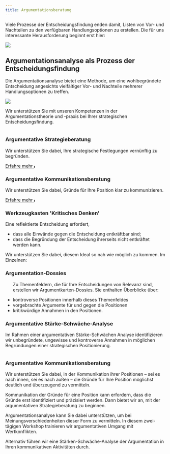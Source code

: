 ```yaml
---
title: Argumentationsberatung
---
```

<!-- Markdown-Graphikeinbindung funktioniert nicht
![Herausforderung-Entscheidungsfindung](/home/eugen/ArgumentationsAgentur/aa-website-test/src/static/img/entschfind-herausforder.svg)

![Herausforderung-Entscheidungsfindung](/img/entschfind-herausforder.svg)
-->

<!-- callouts funktionieren nicht>
::: {.callout-note}
## Herausforderung der Entscheidungsfindung
:::
-->

<section class="py-12 sm:py-12 lg:py-16">
    <div class="px-4 mx-auto max-w-7xl sm:px-6 lg:px-8">
        <div class="max-w-xl mx-auto  xl:max-w-2xl">
            <p class="mb-4 sm:text-1.5xl">Viele Prozesse der Entscheidungsfindung enden damit, Listen von Vor- und Nachteilen zu den verfügbaren Handlungsoptionen zu erstellen. Die für uns interessante Herausforderung beginnt erst hier:</p>
			<div class="w-full">
    			<img src="{{ '/img/entschfind-herausforder.svg' | url }}" class="h-auto w-full max-w-[600px]">
			</div>
			<h1 class="font-bold tracking-wide text-3xl text-center mt-12 mb-4">Argumentationsanalyse als Prozess der Entscheidungsfindung</h1>
            <p class="mb-4 sm:text-1.5xl">Die Argumentationsanalyse bietet eine Methode, um eine wohlbegründete Entscheidung angesichts vielfältiger Vor- und Nachteile mehrerer Handlungsoptionen zu treffen.</p>
			<div class="w-full">
    			<img src="{{ '/img/arg-analysis-structure-prozess-kl.svg' | url }}" class="h-auto w-full max-w-[600px]">
			</div>
			<p class="mt-4 sm:text-1.5xl">Wir unterstützen Sie mit unseren Kompetenzen in der Argumentationstheorie und -praxis bei Ihrer strategischen Entscheidungsfindung.</p>
        </div>
		<!-- Anfang: Überblickskacheln -->
				<div class="grid max-w-4xl lg:max-w-6xl grid-cols-1 mx-auto mt-8 text-center gap-y-4 sm:gap-x-8 sm:grid-cols-1 lg:grid-cols-2 sm:mt-12 lg:mt-20 sm:text-left">
					<!-- Kachel: 'Argumentative Strategieberatung' -->
					<div class="relative">
						<div class="relative overflow-hidden bg-white hover:bg-main_gray shadow-md rounded-xl h-full">
							<div class="p-9">
							  <img src="{{ '/img/logo_kritisches_denken.svg' | url }}" alt="" class="mt-6 h-12 w-12">
							  <h3 class="mt-6 sm:mt-10  text-2xl font-bold text-gray-900 ">Argumentative Strategieberatung</h3>
							  <p class="mt-6 text-base text-gray-600 sm:text-1.5xl">Wir unterstützen Sie dabei, Ihre strategische Festlegungen vernünftig zu begründen.</p>
							  <a class="group inline-flex items-center rounded-full text-sm font-semibold whitespace-nowrap focus:outline-none focus:ring-2 bg-slate-100 text-gray-600 hover:bg-slate-200 hover:text-slate-900 focus:ring-slate-500 mt-1" href="#kritisches_denken">Erfahre mehr 
							  <svg class="overflow-visible ml-3 text-slate-300 group-hover:text-slate-400"
							  width="3" height="6" viewBox="0 0 3 6" fill="none" stroke="currentColor" stroke-width="2"
							  stroke-linecap="round" stroke-linejoin="round">
							  <path d="M0 0L3 3L0 6"></path>
							  </svg>
							  </a>
							</div>
						</div>
					</div>
					<!-- Kachel:  Argumentative Kommunikationsberatung -->
					<div class="overflow-hidden bg-white  hover:bg-main_gray shadow-md rounded-xl">
						<div class="p-9">
							<img src="{{ '/img/logo_wertkonflikte.svg' | url }}" alt="" class="mt-6 h-12 w-12">
							<h3 class="mt-6 text-2xl font-bold text-gray-900 sm:mt-10">Argumentative Kommunikationsberatung</h3>
							<p class="mt-6 text-base text-gray-600 sm:text-1.5xl">Wir unterstützen Sie dabei, Gründe für Ihre Position klar zu kommunizieren.</p>
							<a class="group inline-flex items-center rounded-full text-sm font-semibold whitespace-nowrap focus:outline-none focus:ring-2 bg-slate-100 text-gray-600 hover:bg-slate-200 hover:text-slate-900 focus:ring-slate-500 mt-1" href="#wertkonflikte">Erfahre mehr 
							  <svg class="overflow-visible ml-3 text-slate-300 group-hover:text-slate-400"
							  width="3" height="6" viewBox="0 0 3 6" fill="none" stroke="currentColor" stroke-width="2"
							  stroke-linecap="round" stroke-linejoin="round">
							  <path d="M0 0L3 3L0 6"></path>
							  </svg>
							  </a>
						</div>
					</div>					
				</div>
				<!-- Detailkacheln -->
				<div class="grid max-w-4xl lg:max-w-6xl grid-cols-1 mx-auto mt-8 text-center gap-y-4 sm:gap-x-8 sm:grid-cols-1 lg:grid-cols-1 sm:mt-12 lg:mt-20 sm:text-left">
					<!-- Kachel:Argumentative Strategieberatung' -->
					<div class="relative">
						<div id="kritisches_denken" class="relative overflow-hidden bg-white shadow-md rounded-xl h-full">
							<div class="p-9">
							  <div class="flex items-center mb-3">
								<div
									class="mr-3 inline-flex items-center justify-center flex-shrink-0">
									<img src="{{ '/img/logo_kritisches_denken.svg' | url }}" alt="" class="mt-2 h-12 w-12">
								</div>
								<h3 class="mt-2 text-2xl font-bold text-gray-900 ">Werkzeugkasten 'Kritisches Denken'</h3>
							  </div>
							  <p class="mt-6 text-base text-gray-600 sm:text-1.5xl">Eine reflektierte Entscheidung erfordert,</p>
							  <ul class="text-base text-gray-600 sm:text-1.5xl">
								<li>dass alle Einwände gegen die Entscheidung entkräftbar sind;</li>
								<li>dass die Begründung der Entscheidung ihrerseits nicht entkräftet werden kann.</li>
							  </ul>
							  <p class="text-base text-gray-600 sm:text-1.5xl">Wir unterstützen Sie dabei, diesem Ideal so nah wie möglich zu kommen. Im Einzelnen:</p>
							  <h3 class="mt-2 text-base font-bold text-gray-900 sm:text-2xl">Argumentation-Dossies</h3>
							  <ul class="text-base text-gray-600">
							  <p class="text-base text-gray-600 sm:text-1.5xl">Zu Themenfeldern, die für Ihre Entscheidungen von Relevanz sind, erstellen wir Argumentkarten-Dossies. Sie enthalten Überblicke über:</p>
								<li>kontroverse Positionen innerhalb dieses Themenfeldes</li>
								<li>vorgebrachte Argumente für und gegen die Positionen</li>
								<li>kritikwürdige Annahmen in den Positionen.</li>
							  </ul>
							  <h3 class="mt-2 text-base font-bold text-gray-900 sm:text-2xl">Argumentative Stärke-Schwäche-Analyse</h3>
							  <p class="text-base text-gray-600 sm:text-1.5xl">Im Rahmen einer argumentativen Stärke-Schwächen Analyse identifizieren wir unbegründete, ungewisse und kontroverse Annahmen in möglichen Begründungen einer strategischen Positionierung.</p>
							</div>
						</div>
					</div>
					<!-- Kachel: argumentative Kommunikationsberatung -->
					<div class="relative">
						<div id="wertkonflikte" class="relative overflow-hidden bg-white shadow-md rounded-xl h-full">
							<div class="p-9">
							  <div class="flex items-center mb-3">
								<div
									class="mr-3 inline-flex items-center justify-center flex-shrink-0">
									<img src="{{ '/img/logo_wertkonflikte.svg' | url }}" alt="" class="mt-2 h-12 w-12">
								</div>
								<h3 class="mt-2 text-2xl font-bold text-gray-900">Argumentative Kommunikationsberatung</h3>
							  </div>
							  <p class="mt-6 text-base text-gray-600 sm:text-1.5xl">Wir unterstützen Sie dabei, in der Kommunikation ihrer Positionen – sei es nach innen, sei es nach außen – die Gründe für Ihre Position möglichst deutlich und überzeugend zu vermitteln.</p>
							  <p class="text-base text-gray-600 sm:text-1.5xl">Kommunikation der Gründe für eine Position kann erfordern, dass die Gründe erst identifiziert und präzisiert werden. Dann bietet wir an, mit der argumentativen Strategieberatung zu beginnen.</p>
							  <p class="text-base text-gray-600 sm:text-1.5xl">Argumentationsanalyse kann Sie dabei unterstützen, um bei Meinungsverschiedenheiten dieser Form zu vermitteln. In diesem zwei-tägigen Workshop trainieren wir argumentativen Umgang mit Wertkonflikten.</p>
							  <p class="text-base text-gray-600 sm:text-1.5xl">Alternativ führen wir eine Stärken-Schwäche-Analyse der Argumentation in Ihren kommunikativen Aktivitäten durch.</p>
							</div>
						</div>
					</div> 
	</div>
</section>







<!-- 
Wir unterstützen Sie mit unseren Kompetenzen in der Argumentationstheorie und -praxis bei Ihrer strategischen Positionierung sowie Ihrer Kommunikation.

# Argumentative Strategieberatung

Ein reflektiert begründetes Urteil erfordert,

+ dass alle Einwände gegen das Urteil entkräftet werden können;
+ dass die Begründung für das Urteil nicht mit guten Gründen abgewiesen werden kann.

Dieses Ideal ist schwer zu erreichen. Wir können Sie dabei unterstützen, bei Ihren strategischen Festlegungen das Ideal so weit wie möglich zu erreichen. Im Einzelnen:

+ Zu Themenfeldern, die für Ihre Entscheidungen von Relevanz sind, erstellen wir Argumentkarten-Dossies. Sie enthalten Überblicke über
	+ kontroverse Positionen innerhalb dieses Themenfeldes;
	+ Vorgebrachte Argumente für und gegen die Positionen
	+ kritikwürdige Annahmen in den Positionen.
+ Argumentative Stärke-Schwäche-Analyse bei Ihren strategischen Festlegungen: 
	+ Wir identifizieren unbegründete, ungewisse und kontroverse Prämissen in möglichen Begründungen einer strategischen Positionierung.
	


# Argumentative Kommunikationsberatung

Wir unterstützen Sie dabei, in der Kommunikation ihrer Positionen – sei es nach innen, sei es nach außen – die Gründe für Ihre Position möglichst deutlich und überzeugend zu vermitteln. 
Kommunikation der Gründe für eine Position kann erfordern, dass die Gründe erst identifiziert und präzisiert werden. Dann bietet wir an, mit der argumentativen Strategieberatung zu beginnen. 
Alternativ führen wir eine Stärken-Schwäche-Analyse der Argumentation in Ihren kommunikativen Aktivitäten durch.
-->